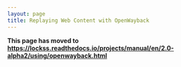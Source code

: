 ```yaml
---
layout: page
title: Replaying Web Content with OpenWayback
---
```


**This page has moved to <https://lockss.readthedocs.io/projects/manual/en/2.0-alpha2/using/openwayback.html>**
